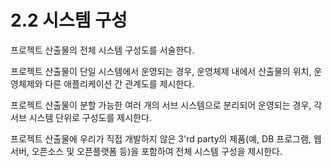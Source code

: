 # 2.2 시스템 구성

프로젝트 산출물의 전체 시스템 구성도를 서술한다.



프로젝트 산출물이 단일 시스템에서 운영되는 경우, 운영체제 내에서 산출물의 위치, 운영체제와 다른 애플리케이션 간 관계도를 제시한다.



프로젝트 산출물이 분할 가능한 여러 개의 서브 시스템으로 분리되어 운영되는 경우, 각 서브 시스템 단위로 구성도를 제시한다.



프로젝트 산출물에 우리가 직접 개발하지 않은 3'rd party의 제품(예, DB 프로그램, 웹서버, 오픈소스 및 오픈플랫폼 등)을 포함하여 전체 시스템 구성을 제시한다.